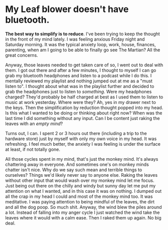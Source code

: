 My Leaf blower doesn't have bluetooth.
===

**The best way to simplify is to reduce**. I've been trying to keep the thought in the front of my mind lately. I was feeling anxious Friday night and Saturday morning. It was the typical anxiety loop, work, house, finances, parenting, when am I going to be able to finally go see The Martian? All the great concerns.   

Anyway, those leaves needed to get taken care of so, I went out to deal with them. I got out there and after a few minutes, I thought to myself I can go grab my bluetooth headphones and listen to a podcast while I do this. I mentally reviewed my playlist and nothing jumped out at me as a "must listen to". I thought about what was in the playlist further and decided to grab the headphones just to listen to _something_.  Were my headphones charged? They'd probably be half charged at best as I used them to listen to music at work yesterday. Where were they? Ah, yes in my drawer next to the keys. Then the simplification by reduction thought popped into my head. Is this what I wanted to be doing or thinking about right now? When was the last time I did something without any input. Can I be content just raking the leaves with an _empty mind_?   

Turns out, I can. I spent 2 or 3 hours out there (including a trip to the hardware store) just by myself with only my own voice in my head. It was refreshing. I feel much better, the anxiety I was feeling is under the surface at least, if not totally gone. 

All those cycles spent in my mind, that's just the monkey mind. It's always chattering away in everyone. And sometimes one's on monkey minds chatter isn't nice. Why do we say such mean and terrible things to ourselves? Things we'd likely never say to anyone else. Raking the leaves without other input that would wash over my monkey mind let me focus. Just being out there on the chilly and windy but sunny day let me put my attention on what I wanted, and in this case it was on nothing. I dumped out all the crap in my head I could and most of the monkey mind too. It was meditative. I was paying attention to being mindful of the leaves, the dirt and all the dog poop. So much shit. Anyway, the wind blew the piles around a lot. Instead of falling into my anger cycle I just watched the wind take the leaves where it would with a calm ease. Then I raked them up again. No big deal.  
